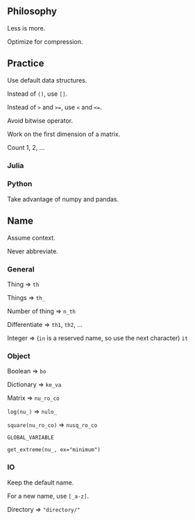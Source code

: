 ## Philosophy

Less is more.

Optimize for compression.

## Practice

Use default data structures.

Instead of `()`, use `[]`.

Instead of `>` and `>=`, use `<` and `<=`.

Avoid bitwise operator.

Work on the first dimension of a matrix.

Count 1, 2, ...

### Julia

### Python

Take advantage of numpy and pandas.

## Name

Assume context.

Never abbreviate.

### General

Thing => `th`

Things => `th_`

Number of thing => `n_th`

Differentiate => `th1`, `th2`, ...

Integer => (`in` is a reserved name, so use the next character) `it`

### Object

Boolean => `bo`

Dictionary => `ke_va`

Matrix => `nu_ro_co`

`log(nu_)` => `nulo_`

`square(nu_ro_co)` => `nusq_ro_co`

`GLOBAL_VARIABLE`

`get_extreme(nu_, ex="minimum")`

### IO

Keep the default name.

For a new name, use `[_a-z]`.

Directory => `"directory/"`
